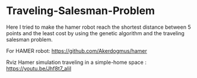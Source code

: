 # Traveling-Salesman-Problem

Here I tried to make the hamer robot reach the shortest distance between 5 points and the least cost by using the genetic algorithm and the traveling salesman problem.

For HAMER robot: https://github.com/Akerdogmus/hamer

Rviz Hamer simulation traveling in a simple-home space : https://youtu.be/Jhf8t7_aIiI
